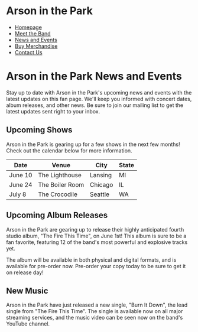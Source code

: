 # Arson in the Park
- [Homepage](index.md)
- [Meet the Band](MeetTheBand.md)
- [News and Events](NewsAndEvents.md)
- [Buy Merchandise](BuyMerchandise.md)
- [Contact Us](ContactUs.md)

# Arson in the Park News and Events
Stay up to date with Arson in the Park's upcoming news and events with the latest updates on this fan page.
We'll keep you informed with concert dates, album releases, and other news. Be sure to join our mailing list to get the latest updates sent right to your inbox.

## Upcoming Shows
Arson in the Park is gearing up for a few shows in the next few months! Check out the calendar below for more information.

|   Date   |      Venue      |   City   | State |
|----------|-----------------|----------|-------|
| June 10  | The Lighthouse  | Lansing  | MI    |
| June 24  | The Boiler Room | Chicago  | IL    |
| July 8   | The Crocodile   | Seattle  | WA    |

## Upcoming Album Releases
Arson in the Park are gearing up to release their highly anticipated fourth studio album, "The Fire This Time", on June 1st! This album is sure to be a fan favorite, featuring 12 of the band's most powerful and explosive tracks yet.

The album will be available in both physical and digital formats, and is available for pre-order now. Pre-order your copy today to be sure to get it on release day!
## New Music

Arson in the Park have just released a new single, "Burn It Down", the lead single from "The Fire This Time". The single is available now on all major streaming services, and the music video can be seen now on the band's YouTube channel.
